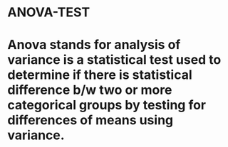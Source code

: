 # ANOVA-TEST
# Anova stands for analysis of variance is a statistical test used to determine if there is statistical difference b/w two or more categorical groups by testing for differences of means using variance.
